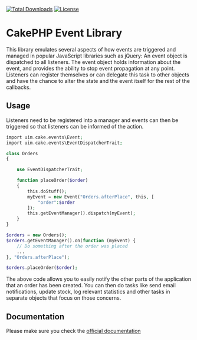[![Total Downloads](https://img.shields.io/packagist/dt/cakephp/event.svg?style=flat-square)](https://packagist.org/packages/cakephp/event)
[![License](https://img.shields.io/badge/license-MIT-blue.svg?style=flat-square)](LICENSE.txt)

# CakePHP Event Library

This library emulates several aspects of how events are triggered and managed in popular JavaScript
libraries such as jQuery: An event object is dispatched to all listeners. The event object holds information
about the event, and provides the ability to stop event propagation at any point.
Listeners can register themselves or can delegate this task to other objects and have the chance to alter the
state and the event itself for the rest of the callbacks.

## Usage

Listeners need to be registered into a manager and events can then be triggered so that listeners can be informed
of the action.

```php
import uim.cake.events\Event;
import uim.cake.events\EventDispatcherTrait;

class Orders
{

	use EventDispatcherTrait;

	function placeOrder($order)
	{
		this.doStuff();
		myEvent = new Event("Orders.afterPlace", this, [
			"order":$order
		]);
		this.getEventManager().dispatch(myEvent);
	}
}

$orders = new Orders();
$orders.getEventManager().on(function (myEvent) {
	// Do something after the order was placed
	...
}, "Orders.afterPlace");

$orders.placeOrder($order);
```

The above code allows you to easily notify the other parts of the application that an order has been created.
You can then do tasks like send email notifications, update stock, log relevant statistics and other tasks
in separate objects that focus on those concerns.

## Documentation

Please make sure you check the [official documentation](https://book.cakephp.org/4/en/core-libraries/events.html)
